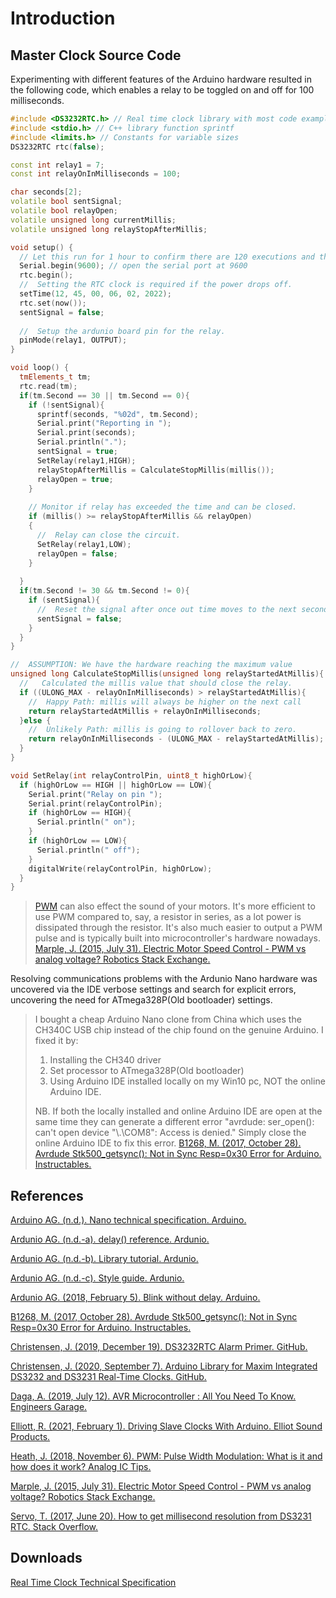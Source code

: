 # Introduction

## Master Clock Source Code

Experimenting with different features of the Arduino hardware resulted in the following code, which enables a relay to be toggled on and off for 100 milliseconds.

```c++
#include <DS3232RTC.h> // Real time clock library with most code examples
#include <stdio.h> // C++ library function sprintf
#include <limits.h> // Constants for variable sizes
DS3232RTC rtc(false);

const int relay1 = 7;
const int relayOnInMilliseconds = 100;

char seconds[2];
volatile bool sentSignal;
volatile bool relayOpen;
volatile unsigned long currentMillis;
volatile unsigned long relayStopAfterMillis;

void setup() {
  // Let this run for 1 hour to confirm there are 120 executions and the relay timing reports at approximately 100ms 
  Serial.begin(9600); // open the serial port at 9600
  rtc.begin();
  //  Setting the RTC clock is required if the power drops off.
  setTime(12, 45, 00, 06, 02, 2022);
  rtc.set(now());
  sentSignal = false;
  
  //  Setup the ardunio board pin for the relay.
  pinMode(relay1, OUTPUT);
}

void loop() {
  tmElements_t tm;  
  rtc.read(tm);
  if(tm.Second == 30 || tm.Second == 0){
    if (!sentSignal){     
      sprintf(seconds, "%02d", tm.Second);
      Serial.print("Reporting in ");        
      Serial.print(seconds);
      Serial.println(".");
      sentSignal = true;
      SetRelay(relay1,HIGH);
      relayStopAfterMillis = CalculateStopMillis(millis());      
      relayOpen = true;
    }
    
    // Monitor if relay has exceeded the time and can be closed.
    if (millis() >= relayStopAfterMillis && relayOpen)
    {
      //  Relay can close the circuit.
      SetRelay(relay1,LOW);
      relayOpen = false;
    }
    
  }
  if(tm.Second != 30 && tm.Second != 0){
    if (sentSignal){       
      //  Reset the signal after once out time moves to the next second.
      sentSignal = false; 
    }
  }
}

//  ASSUMPTION: We have the hardware reaching the maximum value
unsigned long CalculateStopMillis(unsigned long relayStartedAtMillis){    
  //   Calculated the millis value that should close the relay.
  if ((ULONG_MAX - relayOnInMilliseconds) > relayStartedAtMillis){
    //  Happy Path: millis will always be higher on the next call
    return relayStartedAtMillis + relayOnInMilliseconds;
  }else {
    //  Unlikely Path: millis is going to rollover back to zero.
    return relayOnInMilliseconds - (ULONG_MAX - relayStartedAtMillis);
  }        
}

void SetRelay(int relayControlPin, uint8_t highOrLow){
  if (highOrLow == HIGH || highOrLow == LOW){
    Serial.print("Relay on pin ");
    Serial.print(relayControlPin);
    if (highOrLow == HIGH){ 
      Serial.println(" on");
    }
    if (highOrLow == LOW){          
      Serial.println(" off");
    }
    digitalWrite(relayControlPin, highOrLow);  
  }  
}
```

>[PWM](https://www.arduino.cc/en/Tutorial/Foundations/PWM)  can also effect the sound of your motors. It's more efficient to use PWM compared to, say, a resistor in series, as a lot power is dissipated through the resistor. It's also much easier to output a PWM pulse and is typically built into microcontroller's hardware nowadays. [Marple, J. (2015, July 31). Electric Motor Speed Control - PWM vs analog voltage? Robotics Stack Exchange.](https://robotics.stackexchange.com/questions/7778/electric-motor-speed-control-pwm-vs-analog-voltage/7779#7779)

Resolving communications problems with the Ardunio Nano hardware was uncovered via the IDE verbose settings and search for explicit errors, uncovering the need for ATmega328P(Old bootloader) settings.

> I bought a cheap Arduino Nano clone from China which uses the CH340C USB chip instead of the chip found on the genuine Arduino. I fixed it by:
>
> 1) Installing the CH340 driver
> 2) Set processor to ATmega328P(Old bootloader)
> 3) Using Arduino IDE installed locally on my Win10 pc, NOT the online Arduino IDE.
>
> NB. If both the locally installed and online Arduino IDE are open at the same time they can generate a different error "avrdude: ser_open(): can't open device "\\.\COM8": Access is denied." Simply close the online Arduino IDE to fix this error.
> [B1268, M. (2017, October 28). Avrdude Stk500_getsync(): Not in Sync Resp=0x30 Error for Arduino. Instructables.](https://www.instructables.com/A-solution-to-avrdude-stk500getsync-not-in-syn/)

## References

[Arduino AG. (n.d.). Nano technical specification. Arduino.](https://store-usa.arduino.cc/products/arduino-nano)

[Ardunio AG. (n.d.-a). delay() reference. Ardunio.](https://www.arduino.cc/reference/en/language/functions/time/delay/)

[Ardunio AG. (n.d.-b). Library tutorial. Ardunio.](https://www.arduino.cc/en/Hacking/libraryTutorial)

[Ardunio AG. (n.d.-c). Style guide. Ardunio.](https://www.arduino.cc/en/Reference/StyleGuide)

[Ardunio AG. (2018, February 5). Blink without delay. Arduino.](https://www.arduino.cc/en/Tutorial/BuiltInExamples/BlinkWithoutDelay/)

[B1268, M. (2017, October 28). Avrdude Stk500_getsync(): Not in Sync Resp=0x30 Error for Arduino. Instructables.](https://www.instructables.com/A-solution-to-avrdude-stk500getsync-not-in-syn/)

[Christensen, J. (2019, December 19). DS3232RTC Alarm Primer. GitHub.](https://github.com/JChristensen/DS3232RTC/blob/master/alarm-primer.md)

[Christensen, J. (2020, September 7). Arduino Library for Maxim Integrated DS3232 and DS3231 Real-Time Clocks. GitHub.](https://github.com/JChristensen/DS3232RTC)

[Daga, A. (2019, July 12). AVR Microcontroller : All You Need To Know. Engineers Garage.](https://www.engineersgarage.com/avr-microcontroller-all-you-need-to-know-part-1-46/)

[Elliott, R. (2021, February 1). Driving Slave Clocks With Arduino. Elliot Sound Products.](https://sound-au.com/clocks/arduino.html)

[Heath, J. (2018, November 6). PWM: Pulse Width Modulation: What is it and how does it work? Analog IC Tips.](https://www.analogictips.com/pulse-width-modulation-pwm/)

[Marple, J. (2015, July 31). Electric Motor Speed Control - PWM vs analog voltage? Robotics Stack Exchange.](https://robotics.stackexchange.com/questions/7778/electric-motor-speed-control-pwm-vs-analog-voltage/7779#7779)

[Servo, T. (2017, June 20). How to get millisecond resolution from DS3231 RTC. Stack Overflow.](https://stackoverflow.com/questions/44644383/how-to-get-millisecond-resolution-from-ds3231-rtc)

## Downloads

[Real Time Clock Technical Specification](https://datasheets.maximintegrated.com/en/ds/DS3231-DS3231S.pdf)
